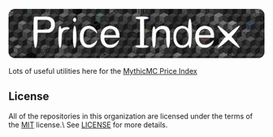
<a href="https://xnserver.xyz"><img src="/assets/priceindex.png" alt="drawing"/></a> 

Lots of useful utilities here for the [MythicMC Price Index](https://xnserver.xyz)

## License
All of the repositories in this organization are licensed under the terms of the [MIT](https://choosealicense.com/licenses/mit/) license.\ 
See [LICENSE](/LICENSE) for more details.
